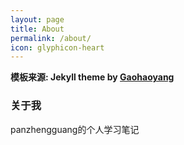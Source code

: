 ```yaml
---
layout: page
title: About
permalink: /about/
icon: glyphicon-heart
---
```

**模板来源:  Jekyll theme by [Gaohaoyang](https://github.com/Gaohaoyang/gaohaoyang.github.io)**

### 关于我
panzhengguang的个人学习笔记

